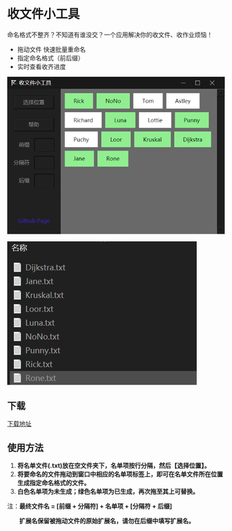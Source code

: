 # 收文件小工具

命名格式不整齐？不知道有谁没交？一个应用解决你的收文件、收作业烦恼！

- 拖动文件 快速批量重命名
- 指定命名格式（前后缀）
- 实时查看收齐进度

![README_img](README_img.png)

![README_img_2](README_img_2.png)

## 下载

[下载地址](https://github.com/RickoNoNo3/CZMRenamer/releases)

## 使用方法

1. **将名单文件(.txt)放在空文件夹下，名单项按行分隔，然后【选择位置】。**
2. **将要命名的文件拖动到窗口中相应的名单项标签上，即可在名单文件所在位置生成指定命名格式的文件。**
3. **白色名单项为未生成；绿色名单项为已生成，再次拖至其上可替换。**

注：**最终文件名 = [前缀 + 分隔符] + 名单项 + [分隔符 + 后缀]**

　　**扩展名保留被拖动文件的原始扩展名，请勿在后缀中填写扩展名。**
